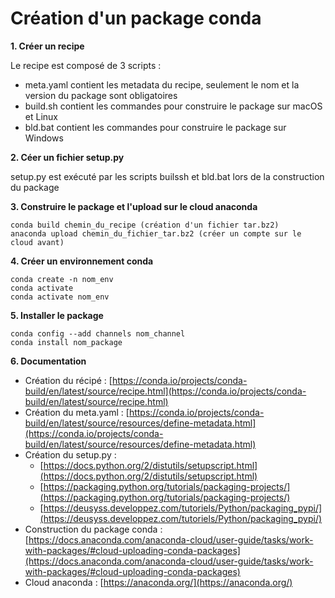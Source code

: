 Création d'un package conda
==========================

**1. Créer un recipe**

Le recipe est composé de 3 scripts :

* meta.yaml contient les metadata du recipe, seulement le nom et la version du package sont obligatoires
* build.sh contient les commandes pour construire le package sur macOS et Linux
* bld.bat contient les commandes pour construire le package sur Windows


**2. Céer un fichier setup.py**

setup.py est exécuté par les scripts builssh et bld.bat lors de la construction du package


**3. Construire le package et l'upload sur le cloud anaconda**

	conda build chemin_du_recipe (création d'un fichier tar.bz2)
	anaconda upload chemin_du_fichier_tar.bz2 (créer un compte sur le cloud avant)


**4. Créer un environnement conda**

	conda create -n nom_env
	conda activate
	conda activate nom_env


**5. Installer le package**

	conda config --add channels nom_channel
	conda install nom_package


**6. Documentation**

* Création du récipé : [https://conda.io/projects/conda-build/en/latest/source/recipe.html](https://conda.io/projects/conda-build/en/latest/source/recipe.html)
* Création du meta.yaml : [https://conda.io/projects/conda-build/en/latest/source/resources/define-metadata.html](https://conda.io/projects/conda-build/en/latest/source/resources/define-metadata.html)
* Création du setup.py : 
	* [https://docs.python.org/2/distutils/setupscript.html](https://docs.python.org/2/distutils/setupscript.html)
	* [https://packaging.python.org/tutorials/packaging-projects/](https://packaging.python.org/tutorials/packaging-projects/)
	* [https://deusyss.developpez.com/tutoriels/Python/packaging_pypi/](https://deusyss.developpez.com/tutoriels/Python/packaging_pypi/)
* Construction du package conda : [https://docs.anaconda.com/anaconda-cloud/user-guide/tasks/work-with-packages/#cloud-uploading-conda-packages](https://docs.anaconda.com/anaconda-cloud/user-guide/tasks/work-with-packages/#cloud-uploading-conda-packages)
* Cloud anaconda : [https://anaconda.org/](https://anaconda.org/)








